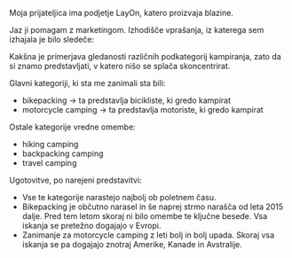 Moja prijateljica ima podjetje LayOn, katero proizvaja blazine.

Jaz ji pomagam z marketingom. Izhodišče vprašanja, iz katerega sem izhajala
je bilo sledeče:

Kakšna je primerjava gledanosti različnih podkategorij kampiranja,
zato da si znamo predstavljati, v katero nišo se splača skoncentrirat.

Glavni kategoriji, ki sta me zanimali sta bili:
 - bikepacking -> ta predstavlja bicikliste, ki gredo kampirat
 - motorcycle camping -> ta predstavlja motoriste, ki gredo kampirat

Ostale kategorije vredne omembe:
 - hiking camping
 - backpacking camping
 - travel camping

Ugotovitve, po narejeni predstavitvi:
 - Vse te kategorije narastejo najbolj ob poletnem času.
 - Bikepacking je občutno narasel in še naprej strmo narašča od leta 2015 dalje.
Pred tem letom skoraj ni bilo omembe te ključne besede.
Vsa iskanja se pretežno dogajajo v Evropi.
 - Zanimanje za motorcycle camping z leti bolj in bolj upada. Skoraj
vsa iskanja se pa dogajajo znotraj Amerike, Kanade in Avstralije.